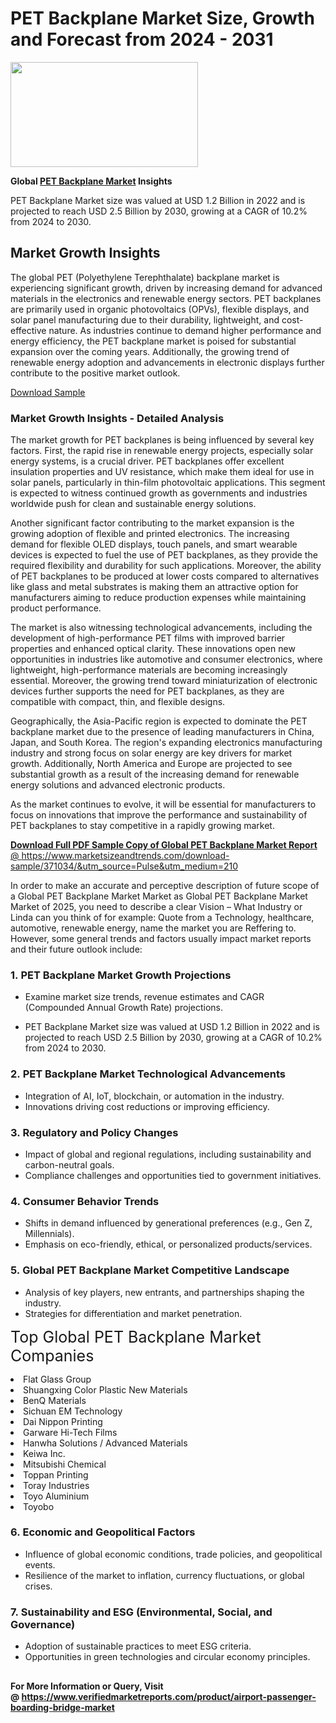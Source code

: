 <H1>PET Backplane Market Size, Growth and Forecast from 2024 - 2031</H1><img class="aligncenter size-medium wp-image-584254" src="https://thirdeyenews.in/wp-content/uploads/2024/09/Global-Market-Research-300x168.jpeg" alt="" width="300" height="168" /><p><strong>Global&nbsp;<a href="https://www.marketsizeandtrends.com/download-sample/371034/&amp;utm_source=Pulse&amp;utm_medium=210">PET Backplane Market</a> Insights</strong></p><p>PET Backplane Market size was valued at USD 1.2 Billion in 2022 and is projected to reach USD 2.5 Billion by 2030, growing at a CAGR of 10.2% from 2024 to 2030.</p><p><h2>Market Growth Insights</h2> <p>The global PET (Polyethylene Terephthalate) backplane market is experiencing significant growth, driven by increasing demand for advanced materials in the electronics and renewable energy sectors. PET backplanes are primarily used in organic photovoltaics (OPVs), flexible displays, and solar panel manufacturing due to their durability, lightweight, and cost-effective nature. As industries continue to demand higher performance and energy efficiency, the PET backplane market is poised for substantial expansion over the coming years. Additionally, the growing trend of renewable energy adoption and advancements in electronic displays further contribute to the positive market outlook.</p> <p><a href="#">Download Sample</a></p> <h3>Market Growth Insights - Detailed Analysis</h3> <p>The market growth for PET backplanes is being influenced by several key factors. First, the rapid rise in renewable energy projects, especially solar energy systems, is a crucial driver. PET backplanes offer excellent insulation properties and UV resistance, which make them ideal for use in solar panels, particularly in thin-film photovoltaic applications. This segment is expected to witness continued growth as governments and industries worldwide push for clean and sustainable energy solutions.</p> <p>Another significant factor contributing to the market expansion is the growing adoption of flexible and printed electronics. The increasing demand for flexible OLED displays, touch panels, and smart wearable devices is expected to fuel the use of PET backplanes, as they provide the required flexibility and durability for such applications. Moreover, the ability of PET backplanes to be produced at lower costs compared to alternatives like glass and metal substrates is making them an attractive option for manufacturers aiming to reduce production expenses while maintaining product performance.</p> <p>The market is also witnessing technological advancements, including the development of high-performance PET films with improved barrier properties and enhanced optical clarity. These innovations open new opportunities in industries like automotive and consumer electronics, where lightweight, high-performance materials are becoming increasingly essential. Moreover, the growing trend toward miniaturization of electronic devices further supports the need for PET backplanes, as they are compatible with compact, thin, and flexible designs.</p> <p>Geographically, the Asia-Pacific region is expected to dominate the PET backplane market due to the presence of leading manufacturers in China, Japan, and South Korea. The region's expanding electronics manufacturing industry and strong focus on solar energy are key drivers for market growth. Additionally, North America and Europe are projected to see substantial growth as a result of the increasing demand for renewable energy solutions and advanced electronic products.</p> <p>As the market continues to evolve, it will be essential for manufacturers to focus on innovations that improve the performance and sustainability of PET backplanes to stay competitive in a rapidly growing market.</p> <p><a href="#"></p><p><span class=""><strong>Download Full PDF Sample Copy of Global PET Backplane Market Report</strong> @ <a href="https://www.marketsizeandtrends.com/download-sample/371034/&amp;utm_source=Pulse&amp;utm_medium=210" target="_blank">https://www.marketsizeandtrends.com/download-sample/371034/&amp;utm_source=Pulse&amp;utm_medium=210</a></span></p><p>In order to make an accurate and perceptive description of future scope of a Global&nbsp;PET Backplane Market Market as Global&nbsp;PET Backplane Market Market of 2025, you need to describe a clear Vision &ndash; What Industry or Linda can you think of for example: Quote from a Technology, healthcare, automotive, renewable energy, name the market you are Reffering to. However, some general trends and factors usually impact market reports and their future outlook include:</p><h3>1.&nbsp;<strong>PET Backplane Market Growth Projections</strong></h3><ul><li>Examine market size trends, revenue estimates and CAGR (Compounded Annual Growth Rate) projections.</li><li><p>PET Backplane Market size was valued at USD 1.2 Billion in 2022 and is projected to reach USD 2.5 Billion by 2030, growing at a CAGR of 10.2% from 2024 to 2030.</p></li></ul><h3>2.&nbsp;<strong>PET Backplane Market Technological Advancements</strong></h3><ul><li>Integration of AI, IoT, blockchain, or automation in the industry.</li><li>Innovations driving cost reductions or improving efficiency.</li></ul><h3>3.&nbsp;<strong>Regulatory and Policy Changes</strong></h3><ul><li>Impact of global and regional regulations, including sustainability and carbon-neutral goals.</li><li>Compliance challenges and opportunities tied to government initiatives.</li></ul><h3>4.&nbsp;<strong>Consumer Behavior Trends</strong></h3><ul><li>Shifts in demand influenced by generational preferences (e.g., Gen Z, Millennials).</li><li>Emphasis on eco-friendly, ethical, or personalized products/services.</li></ul><h3>5.&nbsp;<strong>Global PET Backplane Market Competitive Landscape</strong></h3><ul><li>Analysis of key players, new entrants, and partnerships shaping the industry.</li><li>Strategies for differentiation and market penetration.</li></ul><p data-pm-slice="1 1 []"><span style="color: inherit; font-family: inherit; font-size: 25px;">Top Global PET Backplane Market Companies</span></p><div class="" data-test-id=""><p><li>Flat Glass Group</li><li> Shuangxing Color Plastic New Materials</li><li> BenQ Materials</li><li> Sichuan EM Technology</li><li> Dai Nippon Printing</li><li> Garware Hi-Tech Films</li><li> Hanwha Solutions / Advanced Materials</li><li> Keiwa Inc.</li><li> Mitsubishi Chemical</li><li> Toppan Printing</li><li> Toray Industries</li><li> Toyo Aluminium</li><li> Toyobo</li></p></div><h3>6.&nbsp;<strong>Economic and Geopolitical Factors</strong></h3><ul><li>Influence of global economic conditions, trade policies, and geopolitical events.</li><li>Resilience of the market to inflation, currency fluctuations, or global crises.</li></ul><h3>7.&nbsp;<strong>Sustainability and ESG (Environmental, Social, and Governance)</strong></h3><ul><li>Adoption of sustainable practices to meet ESG criteria.</li><li>Opportunities in green technologies and circular economy principles.</li></ul><h2><strong style="font-size: 14px;">For More Information or Query, Visit @&nbsp;</strong><a style="background-color: #ffffff; font-size: 14px;" href="https://www.marketsizeandtrends.com/report/pet-backplane-market/" target="_blank">https://www.verifiedmarketreports.com/product/airport-passenger-boarding-bridge-market</a></h2>
